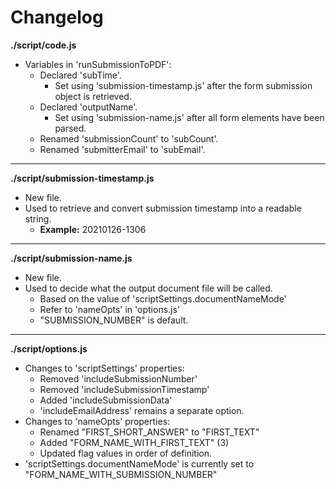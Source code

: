 # Changelog

**./script/code.js**
* Variables in 'runSubmissionToPDF':
	* Declared 'subTime'.
		* Set using 'submission-timestamp.js' after the form submission object is retrieved.
	* Declared 'outputName'.
		* Set using 'submission-name.js' after all form elements have been parsed.
	* Renamed 'submissionCount' to 'subCount'.
	* Renamed 'submitterEmail' to 'subEmail'.

---

**./script/submission-timestamp.js**
* New file.
* Used to retrieve and convert submission timestamp into a readable string.
	* **Example:** 20210126-1306

---

**./script/submission-name.js**
* New file.
* Used to decide what the output document file will be called.
	* Based on the value of 'scriptSettings.documentNameMode'
	* Refer to 'nameOpts' in 'options.js'
	* "SUBMISSION_NUMBER" is default.

---

**./script/options.js**
* Changes to 'scriptSettings' properties:
	* Removed 'includeSubmissionNumber'
	* Removed 'includeSubmissionTimestamp'
	* Added 'includeSubmissionData'
	* 'includeEmailAddress' remains a separate option.
* Changes to 'nameOpts' properties:
	* Renamed "FIRST_SHORT_ANSWER" to "FIRST_TEXT"
	* Added "FORM_NAME_WITH_FIRST_TEXT" (3)
	* Updated flag values in order of definition.
* 'scriptSettings.documentNameMode' is currently set to "FORM_NAME_WITH_SUBMISSION_NUMBER"
